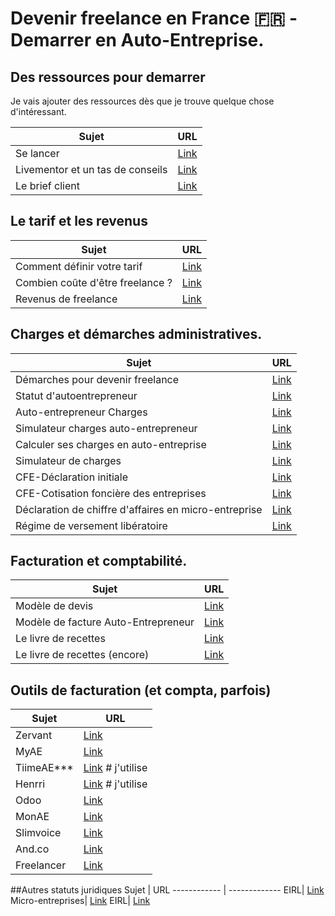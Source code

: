 #  Devenir freelance en France :fr: - Demarrer en Auto-Entreprise.
## Des ressources pour demarrer

Je vais ajouter des ressources dès que je trouve quelque chose d'intéressant.


Sujet | URL
------------ | -------------
Se lancer | [Link](https://www.welcometothejungle.com/fr/articles/freelance-les-meilleurs-conseils?utm_content=buffer4523f&utm_medium=social&utm_source=linkedin&utm_campaign=buffer)
Livementor et un tas de conseils | [Link](https://www.livementor.com/blog/category/outils/freelance)
Le brief client| [Link](https://medium.com/la-plage/les-6-piliers-du-brief-da26cba8dd5d)


## Le tarif et les revenus
Sujet | URL
------------ | -------------
Comment définir votre tarif | [Link](https://freelanceboost.fr/comment-definir-votre-tarif-de-freelance)
Combien coûte d'être freelance ?| [Link](https://medium.com/@francoisvasnier/combien-%C3%A7a-co%C3%BBte-d%C3%AAtre-freelance-3d29059e00ca)
Revenus de freelance | [Link](https://medium.com/@francoisvasnier/les-revenus-dun-freelance-du-chiffre-d-affaires-au-compte-personnel-4c1a98a3840d)

## Charges et démarches administratives.
Sujet | URL
------------ | -------------
Démarches pour devenir freelance | [Link](https://medium.com/@francoisvasnier/15-jours-pour-devenir-freelance-pose-dans-son-canape-9a8c2567b44f)
Statut d'autoentrepreneur | [Link](https://www.journaldunet.fr/management/guide-du-management/1200231-autoentrepreneur-urssaf-declaration-tva-plafond/?fbclid=IwAR3nv_7NwiXGemK5JOe6vp9WclwoThrRLDdAvt1a4_0zICm1nUzDB1ZuEr0)
Auto-entrepreneur Charges | [Link](https://www.captaincontrat.com/articles-creation-entreprise/auto-entrepreneur-montant-charges)
Simulateur charges auto-entrepreneur | [Link](https://bpifrance-creation.fr/entrepreneur/simulateur-charge)
Calculer ses charges en auto-entreprise | [Link](https://www.portail-autoentrepreneur.fr/academie/gestion-auto-entreprise/comptabilite/calcul-charges)
Simulateur de charges  | [Link](https://simulation.kickbanking.com/)
CFE-Déclaration initiale | [Link](https://www.shine.fr/blog/exoneration-cfe-declaration-initiale/)
CFE-Cotisation foncière des entreprises | [Link](https://bpifrance-creation.fr/encyclopedie/fiscalite-lentreprise/contribution-cet/cotisation-fonciere-entreprises-cfe)
Déclaration de chiffre d'affaires en micro-entreprise| [Link](https://www.guide-du-micro-entrepreneur.fr/quand-declarer-recettes-chiffre-daffaires-micro-entreprise/)
Régime de versement libératoire| [Link](https://www.impots.gouv.fr/portail/professionnel/le-versement-liberatoire)

## Facturation et comptabilité.
Sujet | URL
------------ | -------------
Modèle de devis| [Link](http://www.myae.fr/faq/exemple-devis-auto-entrepreneur.php)
Modèle de facture Auto-Entrepreneur| [Link](http://www.myae.fr/faq/modele-facture-auto-entrepreneur.php)
Le livre de recettes| [Link](https://www.compta-facile.com/livre-des-recettes-des-auto-entreprises-et-micro-entreprises/)
Le livre de recettes (encore)| [Link](https://gest4u.fr/comptabilite/micro-entrepreneur-livre-des-recettes/)


## Outils de facturation (et compta, parfois)
Sujet | URL
------------ | -------------
Zervant | [Link](https://www.zervant.com/fr/?ref=leadlist.fr)
MyAE| [Link](https://www.myae.fr/tarifs-logiciel-auto-entrepreneur.php)
TiimeAE***| [Link](https://www.tiime-ae.fr/) # j'utilise
Henrri| [Link](https://www.henrri.com/) # j'utilise
Odoo| [Link](https://www.odoo.com/fr_FR/)
MonAE| [Link](https://www.monae.fr/)
Slimvoice| [Link](https://slimvoice.co/)
And.co| [Link](https://www.and.co/)
Freelancer| [Link](https://freelancer-app.fr/)

##Autres statuts juridiques
Sujet | URL
------------ | -------------
EIRL| [Link](https://bofip.impots.gouv.fr/bofip/7008-PGP.html/identifiant=BOI-BIC-CHAMP-70-30-20190710)
Micro-entreprises| [Link](https://www.legifrance.gouv.fr/codes/id/LEGISCTA000006199553/2020-12-31/)
EIRL| [Link](http://www.eirl.fr/vos_partenaires)
<!-- | [Link]()
| [Link]()
| [Link]()
| [Link]()
| [Link]() -->

